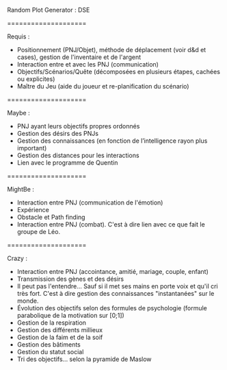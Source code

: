 Random Plot Generator : DSE

====================

Requis :
- Positionnement (PNJ/Objet), méthode de déplacement (voir d&d et cases), gestion de l'inventaire et de l'argent
- Interaction entre et avec les PNJ (communication)
- Objectifs/Scénarios/Quête (décomposées en plusieurs étapes, cachées ou explicites)
- Maître du Jeu (aide du joueur et re-planification du scénario)

====================

Maybe :
- PNJ ayant leurs objectifs propres ordonnés
- Gestion des désirs des PNJs
- Gestion des connaissances (en fonction de l’intelligence rayon plus important)
- Gestion des distances pour les interactions
- Lien avec le programme de Quentin

====================

MightBe :
- Interaction entre PNJ (communication de l'émotion)
- Expérience
- Obstacle et Path finding
- Interaction entre PNJ (combat). C'est à dire lien avec ce que fait le groupe de Léo.

====================

Crazy :
- Interaction entre PNJ (accointance, amitié, mariage, couple, enfant)
- Transmission des gènes et des désirs
- Il peut pas l'entendre... Sauf si il met ses mains en porte voix et qu'il cri très fort. C'est à dire gestion des connaissances "instantanées" sur le monde.
- Évolution des objectifs selon des formules de psychologie (formule parabolique de la motivation sur [0;1])
- Gestion de la respiration
- Gestion des différents millieux
- Gestion de la faim et de la soif
- Gestion des bâtiments
- Gestion du statut social
- Tri des objectifs... selon la pyramide de Maslow
